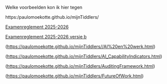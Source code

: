Welke voorbeelden kon ik hier tegen


https:/paulomoekotte.github.io/mijnTiddlers/

[Examenreglement 2025-2026](https://paulomoekotte.github.io/mijnTiddlers/examenreglement_2025-2026.html)

[Examenreglement 2025-2026 versie b](https://paulomoekotte.github.io/mijnTiddlers/examenreglement_2025-2026b.html)

(https://paulomoekotte.github.io/mijnTiddlers//AI%20en%20werk.html)

(https://paulomoekotte.github.io/mijnTiddlers/AI_CapabilityIndicators.html)

(https://paulomoekotte.github.io/mijnTiddlers/AuditingFramework.html)

(https://paulomoekotte.github.io/mijnTiddlers/FutureOfWork.html)
